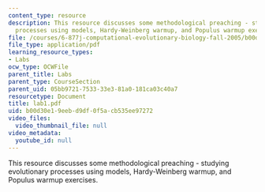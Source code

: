 ```yaml
---
content_type: resource
description: This resource discusses some methodological preaching - studying evolutionary
  processes using models, Hardy-Weinberg warmup, and Populus warmup exercises.
file: /courses/6-877j-computational-evolutionary-biology-fall-2005/b00d30e19eebd9df0f5acb535ee97272_lab1.pdf
file_type: application/pdf
learning_resource_types:
- Labs
ocw_type: OCWFile
parent_title: Labs
parent_type: CourseSection
parent_uid: 05bb9721-7533-33e3-81a0-181ca03c40a7
resourcetype: Document
title: lab1.pdf
uid: b00d30e1-9eeb-d9df-0f5a-cb535ee97272
video_files:
  video_thumbnail_file: null
video_metadata:
  youtube_id: null
---
```

This resource discusses some methodological preaching - studying evolutionary processes using models, Hardy-Weinberg warmup, and Populus warmup exercises.

